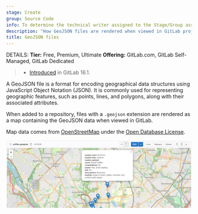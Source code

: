 ```yaml
---
stage: Create
group: Source Code
info: To determine the technical writer assigned to the Stage/Group associated with this page, see https://handbook.gitlab.com/handbook/product/ux/technical-writing/#assignments
description: "How GeoJSON files are rendered when viewed in GitLab projects."
title: GeoJSON files
---
```


DETAILS:
**Tier:** Free, Premium, Ultimate
**Offering:** GitLab.com, GitLab Self-Managed, GitLab Dedicated

> - [Introduced](https://gitlab.com/gitlab-org/gitlab/-/issues/14134) in GitLab 16.1.

A GeoJSON file is a format for encoding geographical data structures using JavaScript Object Notation (JSON).
It is commonly used for representing geographic features, such as points, lines, and polygons, along with their associated attributes.

When added to a repository, files with a `.geojson` extension are rendered as a map containing the GeoJSON data when viewed in GitLab.

Map data comes from [OpenStreetMap](https://www.openstreetmap.org/) under the [Open Database License](https://www.openstreetmap.org/copyright).

![GeoJSON file rendered as a map](img/geo_json_file_rendered_v16_1.png)
